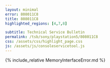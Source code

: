 ```yaml
---
layout: minimal
error: 808011C8
title: 808011C8
highlighted_regions: [4,7,8]

subtitle: Technical Service Bulletin
permalink: /tsb/sony/playstation5/808011C8
css: /assets/css/highlight_page.css
js: /assets/js/consoleservicetool.js
---
```


{% include_relative MemoryInterfaceError.md %}
